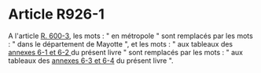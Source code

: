 # Article R926-1

<p>A l'article <a href='/code-de-commerce/partie-reglementaire/livre-vi-des-difficultes-des-entreprises/r600-3.md'>R. 600-3</a>, les mots : " en métropole " sont remplacés par les mots : " dans le département de Mayotte ", et les mots : " aux tableaux des <a href='/code-de-commerce/annexes-de-la-partie-reglementaire/annexe-6-1.md' title='Code de commerce - art. Annexe 6-1 (V)'>annexes 6-1 et 6-2 </a>du présent livre " sont remplacés par les mots : " aux tableaux des <a href='/code-de-commerce/annexes-de-la-partie-reglementaire/annexe-6-3.md' title='Code de commerce - art. Annexe 6-3 (V)'>annexes 6-3 et 6-4</a> du présent livre ".</p>